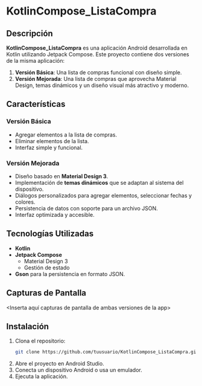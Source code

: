 # KotlinCompose_ListaCompra

## Descripción
**KotlinCompose_ListaCompra** es una aplicación Android desarrollada en Kotlin utilizando Jetpack Compose. Este proyecto contiene dos versiones de la misma aplicación:

1. **Versión Básica**: Una lista de compras funcional con diseño simple.
2. **Versión Mejorada**: Una lista de compras que aprovecha Material Design, temas dinámicos y un diseño visual más atractivo y moderno.

## Características
### Versión Básica
- Agregar elementos a la lista de compras.
- Eliminar elementos de la lista.
- Interfaz simple y funcional.

### Versión Mejorada
- Diseño basado en **Material Design 3**.
- Implementación de **temas dinámicos** que se adaptan al sistema del dispositivo.
- Diálogos personalizados para agregar elementos, seleccionar fechas y colores.
- Persistencia de datos con soporte para un archivo JSON.
- Interfaz optimizada y accesible.

## Tecnologías Utilizadas
- **Kotlin**
- **Jetpack Compose**
  - Material Design 3
  - Gestión de estado
- **Gson** para la persistencia en formato JSON.

## Capturas de Pantalla
<Inserta aquí capturas de pantalla de ambas versiones de la app>

## Instalación
1. Clona el repositorio:
   ```bash
   git clone https://github.com/tuusuario/KotlinCompose_ListaCompra.git
2. Abre el proyecto en Android Studio.
3. Conecta un dispositivo Android o usa un emulador.
4. Ejecuta la aplicación.
